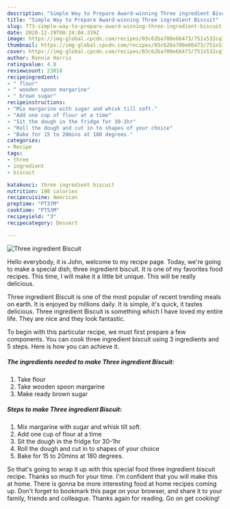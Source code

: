 ```yaml
---
description: "Simple Way to Prepare Award-winning Three ingredient Biscuit"
title: "Simple Way to Prepare Award-winning Three ingredient Biscuit"
slug: 773-simple-way-to-prepare-award-winning-three-ingredient-biscuit
date: 2020-12-29T00:24:04.339Z
image: https://img-global.cpcdn.com/recipes/03c62ba700e66473/751x532cq70/three-ingredient-biscuit-recipe-main-photo.jpg
thumbnail: https://img-global.cpcdn.com/recipes/03c62ba700e66473/751x532cq70/three-ingredient-biscuit-recipe-main-photo.jpg
cover: https://img-global.cpcdn.com/recipes/03c62ba700e66473/751x532cq70/three-ingredient-biscuit-recipe-main-photo.jpg
author: Ronnie Harris
ratingvalue: 4.8
reviewcount: 23018
recipeingredient:
- " flour"
- " wooden spoon margarine"
- " brown sugar"
recipeinstructions:
- "Mix margarine with sugar and whisk till soft."
- "Add one cup of flour at a time"
- "Sit the dough in the fridge for 30-1hr"
- "Roll the dough and cut in to shapes of your choice"
- "Bake for 15 to 20mins at 180 degrees."
categories:
- Recipe
tags:
- three
- ingredient
- biscuit

katakunci: three ingredient biscuit 
nutrition: 198 calories
recipecuisine: American
preptime: "PT37M"
cooktime: "PT53M"
recipeyield: "3"
recipecategory: Dessert

---
```



![Three ingredient Biscuit](https://img-global.cpcdn.com/recipes/03c62ba700e66473/751x532cq70/three-ingredient-biscuit-recipe-main-photo.jpg)

Hello everybody, it is John, welcome to my recipe page. Today, we're going to make a special dish, three ingredient biscuit. It is one of my favorites food recipes. This time, I will make it a little bit unique. This will be really delicious.



Three ingredient Biscuit is one of the most popular of recent trending meals on earth. It is enjoyed by millions daily. It is simple, it's quick, it tastes delicious. Three ingredient Biscuit is something which I have loved my entire life. They are nice and they look fantastic.


To begin with this particular recipe, we must first prepare a few components. You can cook three ingredient biscuit using 3 ingredients and 5 steps. Here is how you can achieve it.

<!--inarticleads1-->

##### The ingredients needed to make Three ingredient Biscuit:

1. Take  flour
1. Take  wooden spoon margarine
1. Make ready  brown sugar




<!--inarticleads2-->

##### Steps to make Three ingredient Biscuit:

1. Mix margarine with sugar and whisk till soft.
1. Add one cup of flour at a time
1. Sit the dough in the fridge for 30-1hr
1. Roll the dough and cut in to shapes of your choice
1. Bake for 15 to 20mins at 180 degrees.




So that's going to wrap it up with this special food three ingredient biscuit recipe. Thanks so much for your time. I'm confident that you will make this at home. There is gonna be more interesting food at home recipes coming up. Don't forget to bookmark this page on your browser, and share it to your family, friends and colleague. Thanks again for reading. Go on get cooking!
